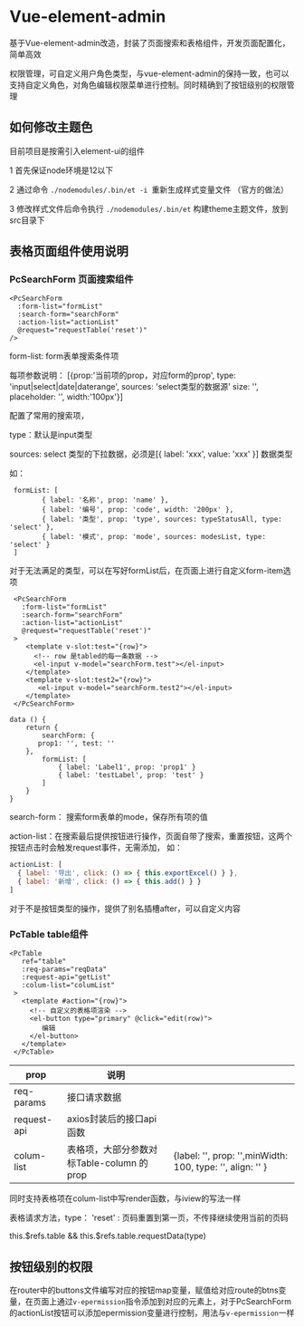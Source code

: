 # Vue-element-admin
基于Vue-element-admin改造，封装了页面搜索和表格组件，开发页面配置化，简单高效 

权限管理，可自定义用户角色类型，与vue-element-admin的保持一致，也可以支持自定义角色，对角色编辑权限菜单进行控制。同时精确到了按钮级别的权限管理
## 如何修改主题色

目前项目是按需引入element-ui的组件

1 首先保证node环境是12以下

2 通过命令  `./nodemodules/.bin/et -i `重新生成样式变量文件 （官方的做法）

3 修改样式文件后命令执行 `./nodemodules/.bin/et` 构建theme主题文件，放到src目录下



## 表格页面组件使用说明

### PcSearchForm 页面搜索组件

```vue
<PcSearchForm
  :form-list="formList"
  :search-form="searchForm"
  :action-list="actionList"
  @request="requestTable('reset')"
/>
```

form-list: form表单搜索条件项

每项参数说明：  [{prop:'当前项的prop，对应form的prop', type: 'input|select|date|daterange', sources: 'select类型的数据源' size: '', placeholder: '', width:'100px'}]

配置了常用的搜索项，

type：默认是input类型

sources: select 类型的下拉数据，必须是[{ label: 'xxx', value: 'xxx' }] 数据类型

如：

```
 formList: [
 		{ label: '名称', prop: 'name' },
 		{ label: '编号', prop: 'code', width: '200px' },
 		{ label: '类型', prop: 'type', sources: typeStatusAll, type: 'select' },
 		{ label: '模式', prop: 'mode', sources: modesList, type: 'select' }
 ]
```

对于无法满足的类型，可以在写好formList后，在页面上进行自定义form-item选项

```vue
 <PcSearchForm
   :form-list="formList"
   :search-form="searchForm"
   :action-list="actionList"
   @request="requestTable('reset')"
 >
    <template v-slot:test="{row}">
	  <!-- row 是tabled的每一条数据 -->
      <el-input v-model="searchForm.test"></el-input>
    </template>
    <template v-slot:test2="{row}">
       <el-input v-model="searchForm.test2"></el-input>
    </template>
 </PcSearchForm>

data () {
	return {
		searchForm: {
       prop1: '', test: ''
    },
		formList: [
			{ label: 'Label1', prop: 'prop1' }
			{ label: 'testLabel', prop: 'test' }
		]
	}
}
```

search-form： 搜索form表单的mode，保存所有项的值

action-list：在搜索最后提供按钮进行操作，页面自带了搜索，重置按钮，这两个按钮点击时会触发request事件，无需添加， 如：

```js
actionList: [
  { label: '导出', click: () => { this.exportExcel() } },
  { label: '新增', click: () => { this.add() } }
]
```

对于不是按钮类型的操作，提供了别名插槽after，可以自定义内容



### PcTable table组件

```vue
<PcTable
   ref="table"
   :req-params="reqData"
   :request-api="getList"
   :colum-list="columList"
 >
   <template #action="{row}">
     <!-- 自定义的表格项渲染 -->
     <el-button type="primary" @click="edit(row)">
     	编辑
     </el-button>
   </template>
 </PcTable>
```

| prop        | 说明                                      |                                                           |
| ----------- | ----------------------------------------- | --------------------------------------------------------- |
| req-params  | 接口请求数据                              |                                                           |
| request-api | axios封装后的接口api函数                  |                                                           |
| colum-list  | 表格项，大部分参数对标Table-column 的prop | {label: '', prop: '',minWidth: 100, type: '', align: '' } |

同时支持表格项在colum-list中写render函数，与iview的写法一样

表格请求方法，type： 'reset' : 页码重置到第一页，不传择继续使用当前的页码

this.$refs.table && this.$refs.table.requestData(type)


## 按钮级别的权限
 在router中的buttons文件编写对应的按钮map变量，赋值给对应route的btns变量，在页面上通过`v-epermission`指令添加到对应的元素上，对于PcSearchForm的actionList按钮可以添加epermission变量进行控制，用法与`v-epermission`一样
